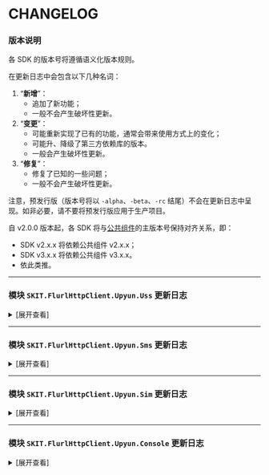 ﻿# CHANGELOG

### 版本说明

各 SDK 的版本号将遵循语义化版本规则。

在更新日志中会包含以下几种名词：

1.  “**新增**”：
    -   追加了新功能；
    -   一般不会产生破坏性更新。
2.  “**变更**”：
    -   可能重新实现了已有的功能，通常会带来使用方式上的变化；
    -   可能升、降级了第三方依赖库的版本。
    -   一般会产生破坏性更新。
3.  “**修复**”：
    -   修复了已知的一些问题；
    -   一般不会产生破坏性更新。

注意，预发行版（版本号将以 `-alpha`、`-beta`、`-rc` 结尾）不会在更新日志中呈现。如非必要，请不要将预发行版应用于生产项目。

自 v2.0.0 版本起，各 SDK 将与[公共组件](https://www.nuget.org/packages/SKIT.FlurlHttpClient.Common)的主版本号保持对齐关系，即：

-   SDK v2.x.x 将依赖公共组件 v2.x.x；
-   SDK v3.x.x 将依赖公共组件 v3.x.x。
-   依此类推。

---

### 模块 `SKIT.FlurlHttpClient.Upyun.Uss` 更新日志

<details>

<summary>[展开查看]</summary>

-   Release 2.0.0

    -   首次发布。

</details>

---

### 模块 `SKIT.FlurlHttpClient.Upyun.Sms` 更新日志

<details>

<summary>[展开查看]</summary>

-   Release 3.0.0

    -   **变更**：升级公共组件至 v3.0.0。

-   Release 2.0.0

    -   首次发布。

</details>

---

### 模块 `SKIT.FlurlHttpClient.Upyun.Sim` 更新日志

<details>

<summary>[展开查看]</summary>

-   Release 3.0.0

    -   **变更**：升级公共组件至 v3.0.0。

-   Release 2.0.0

    -   首次发布。

</details>

---

### 模块 `SKIT.FlurlHttpClient.Upyun.Console` 更新日志

<details>

<summary>[展开查看]</summary>

-   Release 3.0.0

    -   **变更**：升级公共组件至 v3.0.0。

-   Release 2.0.0

    -   首次发布。

</details>
